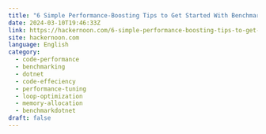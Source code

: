 ```yaml
---
title: "6 Simple Performance-Boosting Tips to Get Started With BenchmarkDotNet"
date: 2024-03-10T19:46:33Z
link: https://hackernoon.com/6-simple-performance-boosting-tips-to-get-started-with-benchmarkdotnet?source=rss&utm_medium=RSS&utm_source=news.12bit.vn
site: hackernoon.com
language: English
category:
  - code-performance
  - benchmarking
  - dotnet
  - code-effeciency
  - performance-tuning
  - loop-optimization
  - memory-allocation
  - benchmarkdotnet
draft: false
---
```

